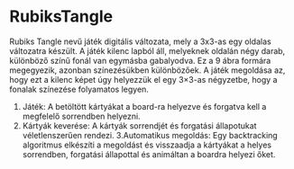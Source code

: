 # RubiksTangle

Rubiks Tangle nevű játék digitális változata, mely a 3x3-as egy oldalas változatra készült.
A játék kilenc lapból áll, melyeknek oldalán négy darab, különböző színű fonál van egymásba gabalyodva. Ez a 9 ábra formára megegyezik, azonban színezésükben különbözőek.
A játék megoldása az, hogy ezt a kilenc képet úgy helyezzük el egy 3×3-as négyzetbe, hogy a fonalak színezése folyamatos legyen.

1. Játék: 
  A betöltött kártyákat a board-ra helyezve és forgatva kell a megfelelő sorrendben helyezni.
2. Kártyák keverése:
  A kártyák sorrendjét és forgatási állapotukat véletlenszerűen rendezi.
3.Automatikus megoldás: 
  Egy backtracking algoritmus elkészíti a megoldást és visszaadja a kártyákat a helyes sorrendben, forgatási állapottal és animáltan a boardra helyezi őket.

